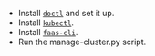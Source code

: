 - Install [`doctl`](https://github.com/digitalocean/doctl) and set it up.
- Install [`kubectl`](https://kubernetes.io/docs/tasks/tools/install-kubectl-linux/).
- Install [`faas-cli`](https://docs.openfaas.com/cli/install/).
- Run the manage-cluster.py script.
